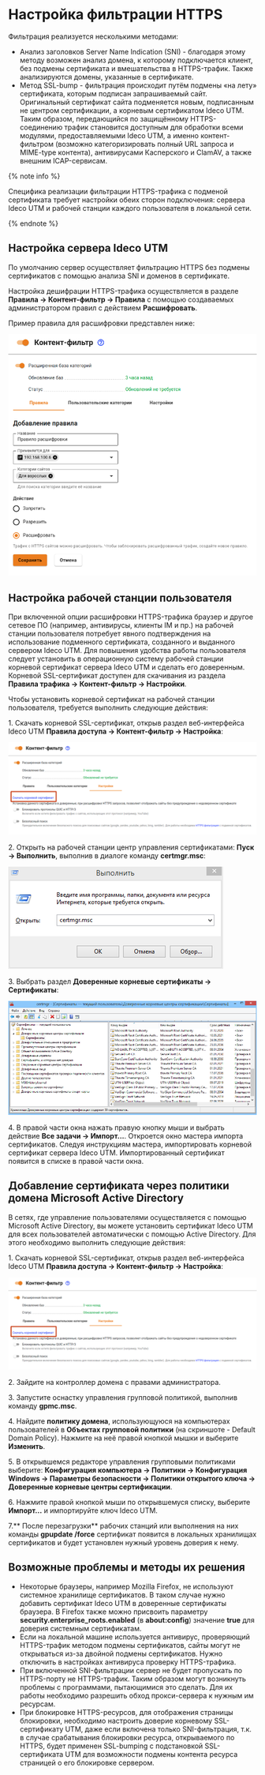 # Настройка фильтрации HTTPS

Фильтрация реализуется несколькими методами:

* Анализ заголовков Server Name Indication (SNI) - благодаря этому методу возможен анализ домена, к которому подключается клиент, без подмены сертификата и вмешательства в HTTPS-трафик. Также анализируются домены, указанные в сертификате.
* Метод SSL-bump - фильтрация происходит путём подмены «на лету» сертификата, которым подписан запрашиваемый сайт. Оригинальный сертификат сайта подменяется новым, подписанным не центром сертификации, а корневым сертификатом Ideco UTM. Таким образом, передающийся по защищённому HTTPS-соединению трафик становится доступным для обработки всеми модулями, предоставляемыми Ideco UTM, а именно контент-фильтром (возможно категоризировать полный URL запроса и MIME-type контента), антивирусами Касперского и ClamAV, а также внешним ICAP-сервисам.

{% note info %}

Специфика реализации фильтрации HTTPS-трафика с подменой сертификата требует настройки обеих сторон подключения: сервера Ideco UTM и рабочей станции каждого пользователя в локальной сети.

{% endnote %}

## Настройка сервера Ideco UTM

По умолчанию сервер осуществляет фильтрацию HTTPS без подмены сертификатов с помощью анализа SNI и доменов в сертификате.

Настройка дешифрации HTTPS-трафика осуществляется в разделе **Правила -> Контент-фильтр -> Правила** с помощью создаваемых администратором правил с действием **Расшифровать**.

Пример правила для расшифровки представлен ниже:

![](../../../../_images/https-traffic.png)

## Настройка рабочей станции пользователя

При включенной опции расшифровки HTTPS-трафика браузер и другое сетевое ПО (например, антивирусы, клиенты IM и пр.) на рабочей станции пользователя потребует явного подтверждения на использование подменного сертификата, созданного и выданного сервером Ideco UTM. Для повышения удобства работы пользователя следует установить в операционную систему рабочей станции корневой сертификат сервера Ideco UTM и сделать его доверенным. Корневой SSL-сертификат доступен для скачивания из раздела **Правила трафика -> Контент-фильтр -> Настройки**.

Чтобы установить корневой сертификат на рабочей станции пользователя, требуется выполнить следующие действия:

1\. Скачать корневой SSL-сертификат, открыв раздел веб-интерфейса Ideco UTM **Правила доступа -> Контент-фильтр -> Настройка**:

![](../../../../_images/https-traffic1.png)

2\. Открыть на рабочей станции центр управления сертификатами: **Пуск -> Выполнить**, выполнив в диалоге команду **certmgr.msc**:

![](../../../../_images/https-traffic2.png)

3\. Выбрать раздел **Доверенные корневые сертификаты -> Сертификаты**:

![](../../../../_images/https-traffic3.png)

4\. В правой части окна нажать правую кнопку мыши и выбрать действие **Все задачи -> Импорт...**. Откроется окно мастера импорта сертификатов. Следуя инструкциям мастера, импортировать корневой сертификат сервера Ideco UTM. Импортированный сертификат появится в списке в правой части окна.

## Добавление сертификата через политики домена Microsoft Active Directory

В сетях, где управление пользователями осуществляется с помощью Microsoft Active Directory, вы можете установить сертификат Ideco UTM для всех пользователей автоматически с помощью Active Directory. Для этого необходимо выполнить следующие действия:

1\. Скачать корневой SSL-сертификат, открыв раздел веб-интерфейса Ideco UTM **Правила доступа -> Контент-фильтр -> Настройка**:

![](../../../../_images/https-traffic1.png)

2\. Зайдите на контроллер домена с правами администратора.

3\. Запустите оснастку управления групповой политикой, выполнив команду **gpmc.msc**.

4\. Найдите **политику домена**, использующуюся на компьютерах пользователей в **Объектах групповой политики** (на скриншоте - Default Domain Policy). Нажмите на неё правой кнопкой мышки и выберите **Изменить**.

5\. В открывшемся редакторе управления групповыми политиками выберите: **Конфигурация компьютера -> Политики -> Конфигурация Windows -> Параметры безопасности -> Политики открытого ключа -> Доверенные корневые центры сертификации**.

6\. Нажмите правой кнопкой мыши по открывшемуся списку, выберите **Импорт...** и импортируйте ключ Ideco UTM.

7.\*\* После перезагрузки\*\* рабочих станций или выполнения на них команды **gpupdate /force** сертификат появится в локальных хранилищах сертификатов и будет установлен нужный уровень доверия к нему.

## Возможные проблемы и методы их решения

* Некоторые браузеры, например Mozilla Firefox, не используют системное хранилище сертификатов. В таком случае нужно добавить сертификат Ideco UTM в доверенные сертификаты браузера. В Firefox также можно присвоить параметру **security.enterprise\_roots.enabled** (в **about:config**) значение **true** для доверия системным сертификатам.
* Если на локальной машине используется антивирус, проверяющий HTTPS-трафик методом подмены сертификатов, сайты могут не открываться из-за двойной подмены сертификатов. Нужно отключить в настройках антивируса проверку HTTPS-трафика.
* При включенной SNI-фильтрации сервер не будет пропускать по HTTPS-порту не HTTPS-трафик. Таким образом могут возникнуть проблемы с программами, пытающимися это сделать. Для их работы необходимо разрешить обход прокси-сервера к нужным им ресурсам.
* При блокировке HTTPS-ресурсов, для отображения страницы блокировки, необходимо настроить доверие корневому SSL-сертификату UTM, даже если включена только SNI-фильтрация, т.к. в случае срабатывания блокировки ресурса, открываемого по HTTPS, будет применен SSL-bumping с подстановкой SSL-сертификата UTM для возможности подмены контента ресурса страницей о его блокировке сервером.
